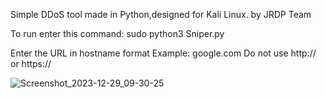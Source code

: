 Simple DDoS tool made in Python,designed for Kali Linux. by JRDP Team 


  To run enter this command:
  sudo python3 Sniper.py

  Enter the URL in hostname format
  Example:
   google.com
  Do not use http:// or https://

![Screenshot_2023-12-29_09-30-25](https://github.com/JRDPCN/Sniper/assets/136267216/0868f4e1-e5bd-4960-a7c0-493e0040b672)
